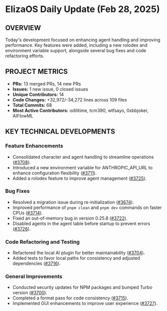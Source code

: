 # ElizaOS Daily Update (Feb 28, 2025)

## OVERVIEW 
Today's development focused on enhancing agent handling and improving performance. Key features were added, including a new rolodex and environment variable support, alongside several bug fixes and code refactoring efforts.

## PROJECT METRICS
- **PRs:** 13 merged PRs, 14 new PRs
- **Issues:** 1 new issue, 0 closed issues
- **Unique Contributors:** 14
- **Code Changes:** +32,972/-34,272 lines across 109 files
- **Total Commits:** 68
- **Most Active Contributors:** odilitime, tcm390, wtfsayo, 0xbbjoker, AIFlowML

## KEY TECHNICAL DEVELOPMENTS

### Feature Enhancements
- Consolidated character and agent handling to streamline operations ([#3708](https://github.com/elizaos/eliza/pull/3708)).
- Introduced a new environment variable for ANTHROPIC_API_URL to enhance configuration flexibility ([#3711](https://github.com/elizaos/eliza/pull/3711)).
- Added a rolodex feature to improve agent management ([#3725](https://github.com/elizaos/eliza/pull/3725)).

### Bug Fixes
- Resolved a migration issue during re-initialization ([#3674](https://github.com/elizaos/eliza/pull/3674)).
- Improved performance of `pnpm clean` and `pnpm dev` commands on faster CPUs ([#3714](https://github.com/elizaos/eliza/pull/3714)).
- Fixed an out-of-memory bug in version 0.25.8 ([#3722](https://github.com/elizaos/eliza/pull/3722)).
- Disabled agents in the agent table before startup to prevent errors ([#3726](https://github.com/elizaos/eliza/pull/3726)).

### Code Refactoring and Testing
- Refactored the local AI plugin for better maintainability ([#3704](https://github.com/elizaos/eliza/pull/3704)).
- Added tests to favor local paths for consistency and adjusted dependencies ([#3716](https://github.com/elizaos/eliza/pull/3716)).

### General Improvements
- Conducted security updates for NPM packages and bumped Turbo version ([#3700](https://github.com/elizaos/eliza/pull/3700)).
- Completed a format pass for code consistency ([#3715](https://github.com/elizaos/eliza/pull/3715)).
- Implemented GUI enhancements to improve user experience ([#3727](https://github.com/elizaos/eliza/pull/3727)).